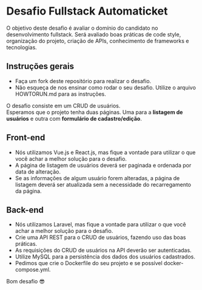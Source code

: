 # Desafio Fullstack Automaticket
O objetivo deste desafio é avaliar o domínio do candidato no desenvolvimento fullstack. Será avaliado boas práticas de code style, organização do projeto, criação de APIs, conhecimento de frameworks e tecnologias.

## Instruções gerais
- Faça um fork deste repositório para realizar o desafio.
- Não esqueça de nos ensinar como rodar o seu desafio. Utilize o arquivo HOWTORUN.md para as instruções.

O desafio consiste em um CRUD de usuários.<br>
Esperamos que o projeto tenha duas páginas. Uma para a **listagem de usuários** e outra com **formulário de cadastro/edição**.

## Front-end
- Nós utilizamos Vue.js e React.js, mas fique a vontade para utilizar o que você achar a melhor solução para o desafio.
- A página de listagem de usuários deverá ser paginada e ordenada por data de alteração.
- Se as informações de algum usuário forem alteradas, a página de listagem deverá ser atualizada sem a necessidade do recarregamento da página.

## Back-end
- Nós utilizamos Laravel, mas fique a vontade para utilizar o que você achar a melhor solução para o desafio.
- Crie uma API REST para o CRUD de usuários, fazendo uso das boas práticas.
- As requisições do CRUD de usuários na API deverão ser autenticadas.
- Utilize MySQL para a persistência dos dados dos usuários cadastrados.
- Pedimos que crie o Dockerfile do seu projeto e se possível docker-compose.yml.

Bom desafio 😎
